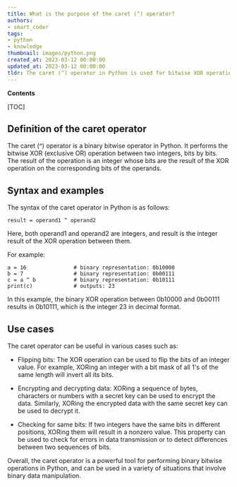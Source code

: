 ```yaml
---
title: What is the purpose of the caret (^) operator?
authors:
- smart_coder
tags:
- python
- knowledge
thumbnail: images/python.png
created_at: 2023-03-12 00:00:00
updated_at: 2023-03-12 00:00:00
tldr: The caret (^) operator in Python is used for bitwise XOR operation between two integers.
---
```


**Contents**

[TOC]

## Definition of the caret operator

The caret (^) operator is a binary bitwise operator in Python. It performs the bitwise XOR (exclusive OR) operation between two integers, bits by bits. The result of the operation is an integer whose bits are the result of the XOR operation on the corresponding bits of the operands.
 
## Syntax and examples 

The syntax of the caret operator in Python is as follows:

```
result = operand1 ^ operand2
```

Here, both operand1 and operand2 are integers, and result is the integer result of the XOR operation between them.

For example:

```
a = 16               # binary representation: 0b10000
b = 7                # binary representation: 0b00111
c = a ^ b            # binary representation: 0b10111
print(c)             # outputs: 23
```

In this example, the binary XOR operation between 0b10000 and 0b00111 results in 0b10111, which is the integer 23 in decimal format.

## Use cases 

The caret operator can be useful in various cases such as:

- Flipping bits: The XOR operation can be used to flip the bits of an integer value. For example, XORing an integer with a bit mask of all 1's of the same length will invert all its bits. 

- Encrypting and decrypting data: XORing a sequence of bytes, characters or numbers with a secret key can be used to encrypt the data. Similarly, XORing the encrypted data with the same secret key can be used to decrypt it.

- Checking for same bits: If two integers have the same bits in different positions, XORing them will result in a nonzero value. This property can be used to check for errors in data transmission or to detect differences between two sequences of bits. 

Overall, the caret operator is a powerful tool for performing binary bitwise operations in Python, and can be used in a variety of situations that involve binary data manipulation.

